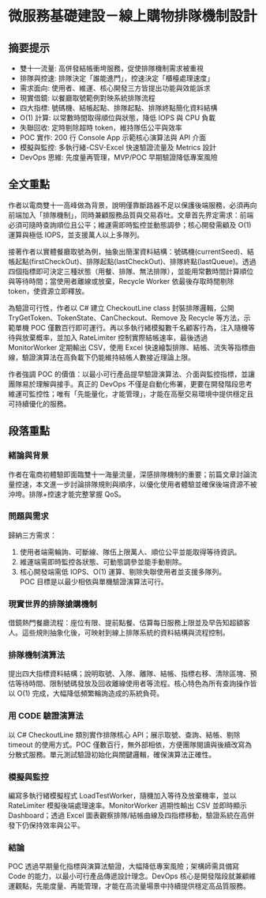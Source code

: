 # 微服務基礎建設－線上購物排隊機制設計

## 摘要提示
- 雙十一流量: 高併發結帳衝垮服務，促使排隊機制需求被重視  
- 排隊與控速: 排隊決定「誰能進門」，控速決定「櫃檯處理速度」  
- 需求面向: 使用者、維運、核心開發三方皆提出功能與效能訴求  
- 現實借鏡: 以餐廳取號範例對映系統排隊流程  
- 四大指標: 號碼機、結帳起點、排隊起點、排隊終點簡化資料結構  
- O(1) 計算: 以常數時間取得順位與狀態，降低 IOPS 與 CPU 負載  
- 失聯回收: 定時剔除超時 token，維持隊伍公平與效率  
- POC 實作: 200 行 Console App 示範核心演算法與 API 介面  
- 模擬與監控: 多執行緒-CSV-Excel 快速驗證流量及 Metrics 設計  
- DevOps 思維: 先度量再管理，MVP/POC 早期驗證降低專案風險  

## 全文重點
作者以電商雙十一高峰做為背景，說明僅靠斷路器不足以保護後端服務，必須再向前端加入「排隊機制」，同時兼顧服務品質與交易吞吐。文章首先界定需求：前端必須可隨時查詢順位且公平；維運需即時監控並動態調參；核心開發需顧及 O(1) 運算與極低 IOPS，並支援萬人以上多隊列。

接著作者以實體餐廳取號為例，抽象出簡潔資料結構：號碼機(currentSeed)、結帳起點(firstCheckOut)、排隊起點(lastCheckOut)、排隊終點(lastQueue)。透過四個指標即可決定三種狀態（用餐、排隊、無法排隊），並能用常數時間計算順位與等待時間；當使用者離線或放棄，Recycle Worker 依最後存取時間剔除 token，使資源立即釋放。

為驗證可行性，作者以 C# 建立 CheckoutLine class 封裝排隊邏輯，公開 TryGetToken、TokenState、CanCheckout、Remove 及 Recycle 等方法，示範單機 POC 僅數百行即可運行。再以多執行緒模擬數千名顧客行為，注入隨機等待與放棄概率，並加入 RateLimiter 控制實際結帳速率，最後透過 MonitorWorker 定期輸出 CSV，使用 Excel 快速繪製排隊、結帳、流失等指標曲線，驗證演算法在高負載下仍能維持結帳人數接近理論上限。

作者強調 POC 的價值：以最小可行產品提早驗證演算法、介面與監控指標，並讓團隊易於理解與接手。真正的 DevOps 不僅是自動化佈署，更要在開發階段思考維運可監控性；唯有「先能量化，才能管理」，才能在高壓交易環境中提供穩定且可持續優化的服務。

## 段落重點
### 緒論與背景
作者在電商初體驗即面臨雙十一海量流量，深感排隊機制的重要；前篇文章討論流量控速，本文進一步討論排隊規則與順序，以優化使用者體驗並確保後端資源不被沖垮。排隊+控速才能完整掌握 QoS。

### 問題與需求
歸納三方需求：  
1. 使用者端需輪詢、可斷線、隊伍上限萬人、順位公平並能取得等待資訊。  
2. 維運端需即時監控各狀態、可動態調參並能手動剔除。  
3. 核心開發端需低 IOPS、O(1) 運算、剔除失聯使用者並支援多隊列。  
POC 目標是以最少相依與單機驗證演算法可行。

### 現實世界的排隊搶購機制
借鏡熱門餐廳流程：座位有限、提前點餐、估算每日服務上限並及早告知超額客人。這些規則抽象化後，可映射到線上排隊系統的資料結構與流程控制。

### 排隊機制演算法
提出四大指標資料結構；說明取號、入隊、離隊、結帳、指標右移、清除區塊、預估等待時間、限制號碼發放及回收離線使用者等流程。核心特色為所有查詢操作皆以 O(1) 完成，大幅降低頻繁輪詢造成的系統負荷。

### 用 CODE 驗證演算法
以 C# CheckoutLine 類別實作排隊核心 API；展示取號、查詢、結帳、剔除 timeout 的使用方式。POC 僅數百行，無外部相依，方便團隊閱讀與後續改寫為分散式服務。單元測試驗證初始化與關鍵邏輯，確保演算法正確性。

### 模擬與監控
編寫多執行緒模擬程式 LoadTestWorker，隨機加入等待及放棄機率，並以 RateLimiter 模擬後端處理速率。MonitorWorker 週期性輸出 CSV 並即時顯示 Dashboard；透過 Excel 圖表觀察排隊/結帳曲線及四指標移動，驗證系統在高併發下仍保持效率與公平。

### 結論
POC 透過早期量化指標與演算法驗證，大幅降低專案風險；架構師需具備寫 Code 的能力，以最小可行產品傳遞設計理念。DevOps 核心是開發階段就兼顧維運觀點，先能度量、再能管理，才能在高流量場景中持續提供穩定高品質服務。